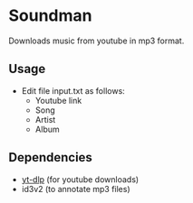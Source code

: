 # Soundman 
Downloads music from youtube in mp3 format.

## Usage
- Edit file input.txt as follows:
    + Youtube link
    + Song 
    + Artist
    + Album 

## Dependencies
- [yt-dlp](https://github.com/yt-dlp/yt-dlp) (for youtube downloads)
- id3v2 (to annotate mp3 files)
